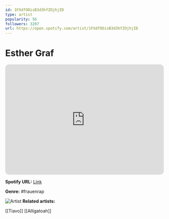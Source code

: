 ```yaml
---
id: 1FXdfOOisB3d3hfZOjhjID
type: artist
popularity: 56
followers: 3207
url: https://open.spotify.com/artist/1FXdfOOisB3d3hfZOjhjID
---
```

# Esther Graf

<iframe style="border-radius:12px" src="https://open.spotify.com/embed/artist/1FXdfOOisB3d3hfZOjhjID" width="100%" height="352" frameBorder="0" allowfullscreen="" allow="autoplay; clipboard-write; encrypted-media; fullscreen; picture-in-picture" loading="lazy"></iframe>

**Spotify URL:** [Link](https://open.spotify.com/artist/1FXdfOOisB3d3hfZOjhjID)

**Genre:**  #frauenrap

![Artist](https://i.scdn.co/image/ab6761610000e5eb17cbaa24b57358d3289cdcc4)
**Related artists:**

[[Tiavo]]
[[Alligatoah]]
